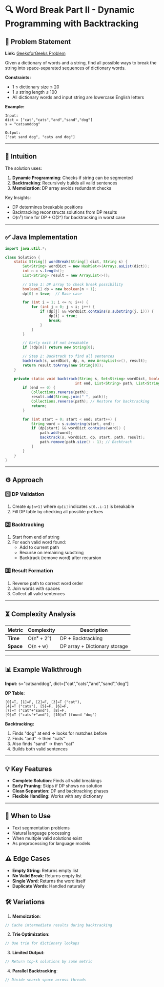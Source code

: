 # 🔍 Word Break Part II - Dynamic Programming with Backtracking

## 📜 Problem Statement
**Link:** [GeeksforGeeks Problem](https://www.geeksforgeeks.org/problems/word-break-part-23249/1?page=3&company=Google&sortBy=latest)

Given a dictionary of words and a string, find all possible ways to break the string into space-separated sequences of dictionary words.

**Constraints:**
- 1 ≤ dictionary size ≤ 20
- 1 ≤ string length ≤ 100
- All dictionary words and input string are lowercase English letters

**Example:**
```text
Input: 
dict = ["cat","cats","and","sand","dog"]
s = "catsanddog"

Output: 
["cat sand dog", "cats and dog"]
```

---

## 🧠 Intuition
The solution uses:
1. **Dynamic Programming**: Checks if string can be segmented
2. **Backtracking**: Recursively builds all valid sentences
3. **Memoization**: DP array avoids redundant checks

Key Insights:
- DP determines breakable positions
- Backtracking reconstructs solutions from DP results
- O(n²) time for DP + O(2ⁿ) for backtracking in worst case

---

## ✅ Java Implementation
```java
import java.util.*;

class Solution {
    static String[] wordBreak(String[] dict, String s) {
        Set<String> wordDict = new HashSet<>(Arrays.asList(dict));
        int n = s.length();
        List<String> result = new ArrayList<>();
        
        // Step 1: DP array to check break possibility
        boolean[] dp = new boolean[n + 1];
        dp[0] = true;  // Base case

        for (int i = 1; i <= n; i++) {
            for (int j = 0; j < i; j++) {
                if (dp[j] && wordDict.contains(s.substring(j, i))) {
                    dp[i] = true;
                    break;
                }
            }
        }

        // Early exit if not breakable
        if (!dp[n]) return new String[0];

        // Step 2: Backtrack to find all sentences
        backtrack(s, wordDict, dp, n, new ArrayList<>(), result);
        return result.toArray(new String[0]);
    }

    private static void backtrack(String s, Set<String> wordDict, boolean[] dp, 
                                int end, List<String> path, List<String> result) {
        if (end == 0) {
            Collections.reverse(path);
            result.add(String.join(" ", path));
            Collections.reverse(path); // Restore for backtracking
            return;
        }

        for (int start = 0; start < end; start++) {
            String word = s.substring(start, end);
            if (dp[start] && wordDict.contains(word)) {
                path.add(word);
                backtrack(s, wordDict, dp, start, path, result);
                path.remove(path.size() - 1); // Backtrack
            }
        }
    }
}
```

---

## ⚙️ Approach
### **1️⃣ DP Validation**
1. Create `dp[n+1]` where `dp[i]` indicates `s[0..i-1]` is breakable
2. Fill DP table by checking all possible prefixes

### **2️⃣ Backtracking**
1. Start from end of string
2. For each valid word found:
   - Add to current path
   - Recurse on remaining substring
   - Backtrack (remove word) after recursion

### **3️⃣ Result Formation**
1. Reverse path to correct word order
2. Join words with spaces
3. Collect all valid sentences

---

## ⏳ Complexity Analysis
| Metric          | Complexity | Description |
|-----------------|------------|-------------|
| **Time**        | O(n² + 2ⁿ) | DP + Backtracking |
| **Space**       | O(n + w)   | DP array + Dictionary storage |

---

## 📊 Example Walkthrough
**Input:** s="catsanddog", dict=["cat","cats","and","sand","dog"]

**DP Table:**
```
[0]=T, [1]=F, [2]=F, [3]=T ("cat"), 
[4]=T ("cats"), [5]=F, [6]=F, 
[7]=T ("cat"+"sand"), [8]=F, 
[9]=T ("cats"+"and"), [10]=T (found "dog")
```

**Backtracking:**
1. Finds "dog" at end → looks for matches before
2. Finds "and" → then "cats"
3. Also finds "sand" → then "cat"
4. Builds both valid sentences

---

## 💡 Key Features
- **Complete Solution**: Finds all valid breakings
- **Early Pruning**: Skips if DP shows no solution
- **Clean Separation**: DP and backtracking phases
- **Flexible Handling**: Works with any dictionary

---

## 🚀 When to Use
- Text segmentation problems
- Natural language processing
- When multiple valid solutions exist
- As preprocessing for language models

## ⚠️ Edge Cases
- **Empty String**: Returns empty list
- **No Valid Break**: Returns empty list
- **Single Word**: Returns the word itself
- **Duplicate Words**: Handled naturally

## 🛠 Variations
1. **Memoization**:
```java
// Cache intermediate results during backtracking
```

2. **Trie Optimization**:
```java
// Use trie for dictionary lookups
```

3. **Limited Output**:
```java
// Return top-k solutions by some metric
```

4. **Parallel Backtracking**:
```java
// Divide search space across threads
```